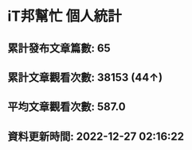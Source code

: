 # iT邦幫忙 個人統計
## 累計發布文章篇數: 65
## 累計文章觀看次數: 38153 (44↑)
## 平均文章觀看次數: 587.0
## 資料更新時間: 2022-12-27 02:16:22
